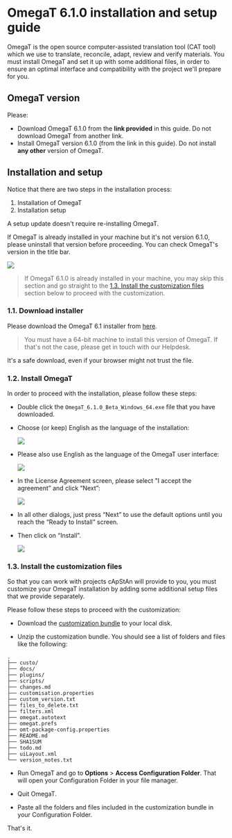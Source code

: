 <!-- #  OmegaT 6.1.0 installation and setup guide -->
#  OmegaT 6.1.0 installation and setup guide

OmegaT is the open source computer-assisted translation tool (CAT tool) which we use to translate, reconcile, adapt, review and verify materials. You must install OmegaT and set it up with some additional files, in order to ensure an optimal interface and compatibility with the project we'll prepare for you.

## OmegaT version

Please: 

+ Download OmegaT 6.1.0 from the **link provided** in this guide. Do not download OmegaT from another link.
+ Install OmegaT version 6.1.0 (from the link in this guide). Do not install **any other** version of OmegaT.

## Installation and setup

Notice that there are two steps in the installation process:

1. Installation of OmegaT
2. Installation setup

A setup update doesn't require re-installing OmegaT.

If OmegaT is already installed in your machine but it's not version 6.1.0, please uninstall that version before proceeding. You can check OmegaT's version in the title bar.

![](https://s3.amazonaws.com/media-p.slid.es/uploads/1129410/images/9336800/pasted-from-clipboard.png)

<!-- Check the [¶ How to uninstall apps on Windows 10](#how-to-uninstall-apps-on-windows-10) section below if you're not sure how to proceed. -->

> If OmegaT 6.1.0 is already installed in your machine, you may skip this section and go straight to the [1.3. Install the customization files](#13-install-the-customization-files) section below to proceed with the customization.

### 1.1. Download installer

Please download the OmegaT 6.1 installer from [here](https://nextcloud.capstan.be/index.php/s/8o4njsQszczNG7F).

> You must have a 64-bit machine to install this version of OmegaT. If that's not the case, please get in touch with our Helpdesk. <!-- Check the [¶ 64bit or 32bit machine?](#64bit-or-32bit-machine) section below if you're not sure how to check whether you have a 64-bit or 32-bit machine. -->

It's a safe download, even if your browser might not trust the file.

### 1.2. Install OmegaT

In order to proceed with the installation, please follow these steps: 

+ Double click the `OmegaT_6.1.0_Beta_Windows_64.exe` file that you have downloaded.

+ Choose (or keep) English as the language of the installation:

    ![](https://s3.amazonaws.com/media-p.slid.es/uploads/1359547/images/8658891/pasted-from-clipboard.png)
    <!-- {: style="height:50%;width:50%"} -->

+ Please also use English as the language of the OmegaT user interface:

    ![](https://s3.amazonaws.com/media-p.slid.es/uploads/1359547/images/8658900/pasted-from-clipboard.png)<!-- {: style="height:70%;width:70%"} -->

+ In the License Agreement screen, please select "I accept the agreement” and click “Next”:

    ![](https://s3.amazonaws.com/media-p.slid.es/uploads/1359547/images/8658905/pasted-from-clipboard.png)<!-- {: style="height:70%;width:70%"} -->

+ In all other dialogs, just press “Next” to use the default options until you reach the “Ready to Install” screen.

+ Then click on “Install”.

    ![](https://s3.amazonaws.com/media-p.slid.es/uploads/1359547/images/8658919/pasted-from-clipboard.png)<!-- {: style="height:70%;width:70%"} -->

### 1.3. Install the customization files

So that you can work with projects cApStAn will provide to you, you must customize your OmegaT installation by adding some additional setup files that we provide separately.

Please follow these steps to proceed with the customization: 

+ Download the [customization bundle](https://github.com/capstanlqc/omegat-customization/archive/refs/heads/master.zip) to your local disk.

+ Unzip the customization bundle. You should see a list of folders and files like the following: 


```
.
├── custo/
├── docs/
├── plugins/
├── scripts/
├── changes.md
├── customisation.properties
├── custom_version.txt
├── files_to_delete.txt
├── filters.xml
├── omegat.autotext
├── omegat.prefs
├── omt-package-config.properties
├── README.md
├── SHA1SUM
├── todo.md
├── uiLayout.xml
└── version_notes.txt
``` 

+ Run OmegaT and go to **Options** > **Access Configuration Folder**. That will open your Configuration Folder in your file manager.

+ Quit OmegaT.

+ Paste all the folders and files included in the customization bundle in your Configuration Folder. 

That's it. 

<!-- 
customization script 
![](https://s3.amazonaws.com/media-p.slid.es/uploads/1129410/images/7561590/pasted-from-clipboard.png)
-->


<!-- 
+ select destination location

![](https://s3.amazonaws.com/media-p.slid.es/uploads/1359547/images/8658907/pasted-from-clipboard.png)

+ select Start Menu folder

![](https://s3.amazonaws.com/media-p.slid.es/uploads/1359547/images/8658914/pasted-from-clipboard.png)

+ Create a desktop shortcut

![](https://s3.amazonaws.com/media-p.slid.es/uploads/1359547/images/8658947/pasted-from-clipboard.png)
-->

<!-- 
## Further info

### How to uninstall apps on Windows 10

If you're not use how to uninstall an app on Windows 10, the following animation might be helpful:

![](https://media.giphy.com/media/lXYwppV1wwIDOsfLJX/giphy.gif){: style="height:120%;width:120%"}


### 64bit or 32bit machine? 

To check whether your computer is 32-bit or 64-bit on Windows 10:

+ Press ++win+e++ to launch the **File Explorer**
+ Right-click on “This PC”
+ Select item “Properties” from the contextual menu
+ In the **System** window, look for “System type”. 

See screenshot below:

![](https://media.giphy.com/media/9TZa44h00DErhS7BCo/giphy.gif){: style="height:120%;width:120%"}

-->
